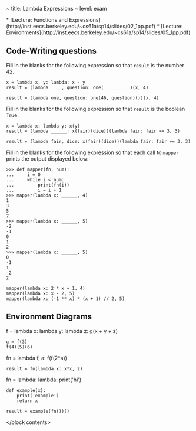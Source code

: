 ~ title: Lambda Expressions
~ level: exam

<block references>
* [Lecture: Functions and Expressions](http://inst.eecs.berkeley.edu/~cs61a/sp14/slides/02_1pp.pdf)
* [Lecture: Environments](http://inst.eecs.berkeley.edu/~cs61a/sp14/slides/05_1pp.pdf)
</block references>

<block notes>
</block notes>

<block contents>

Code-Writing questions
----------------------

<question>

Fill in the blanks for the following expression so that `result` is the
number 42.

    x = lambda x, y: lambda: x - y
    result = (lambda ____, question: one(__________)(x, 4)

<solution>

    result = (lambda one, question: one(46, question)())(x, 4)

</solution>

<question>

Fill in the blanks for the following expression so that `result` is the
boolean True.

    x = lambda x: lambda y: x(y)
    result = (lambda ______: x(fair)(dice))(lambda fair: fair == 3, 3)

<solution>

    result = (lambda fair, dice: x(fair)(dice))(lambda fair: fair == 3, 3)

</solution>

<quesiton>

Fill in the blanks for the following expression so that each call to
`mapper` prints the output displayed below:

    >>> def mapper(fn, num):
    ...     i = 0
    ...     while i < num:
    ...         print(fn(i))
    ...         i = i + 1
    >>> mapper(lambda x: ______, 4)
    1
    3
    5
    7
    >>> mapper(lambda x: ______, 5)
    -2
    -1
    0
    1
    2
    >>> mapper(lambda x: ______, 5)
    0
    -1
    1
    -2
    2

<solution>

    mapper(lambda x: 2 * x + 1, 4)
    mapper(lambda x: x - 2, 5)
    mapper(lambda x: (-1 ** x) * (x + 1) // 2, 5)

</solution>

Environment Diagrams
--------------------

<question>

<env>
    f = lambda x: lambda y: lambda z: g(x + y + z)

    g = f(3)
    f(4)(5)(6)
</env>

<question>

<env>
    fn = lambda f, a: f(f(2*a))

    result = fn(lambda x: x*x, 2)
</env>

<question>

<env>
    fn = lambda: lambda: print('hi')

    def example(x):
        print('example')
        return x

    result = example(fn())()
</env>

</block contents>
